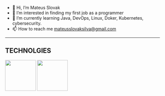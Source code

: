 - 👋 Hi, I’m Mateus Slovak
- 👀 I’m interested in  finding my first job as a programmer
- 🌱 I’m currently learning  Java, DevOps, Linux, Doker, Kubernetes, cybersecurity.
- 📫 How to reach me  mateusslovaksilva@gmail.com

-------
## TECHNOLGIES
<img src="https://cdn.jsdelivr.net/gh/devicons/devicon@latest/icons/java/java-original-wordmark.svg" width="100px"/>
<img src="https://cdn.jsdelivr.net/gh/devicons/devicon@latest/icons/linux/linux-original.svg" width="100px"/>
          
<!---
MateusSlovakSilva/MateusSlovakSilva is a ✨ special ✨ repository because its `README.md` (this file) appears on your GitHub p
You can click the Preview link to take a look at your changes.
--->
